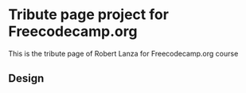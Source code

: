 Tribute page project for Freecodecamp.org
=========================================
This is the tribute page of Robert Lanza for Freecodecamp.org course

Design
------